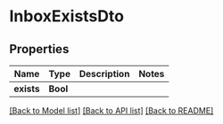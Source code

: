 # InboxExistsDto

## Properties
Name | Type | Description | Notes
------------ | ------------- | ------------- | -------------
**exists** | **Bool** |  | 

[[Back to Model list]](../README#documentation-for-models) [[Back to API list]](../README#documentation-for-api-endpoints) [[Back to README]](../README)



